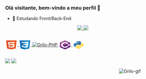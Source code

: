 ### Olá visitante, bem-vindo a meu perfil 👋



- 🌱 Estudando Front/Back-End

<div align="center">
  <a href="https://github.com/oggrilo">
  <img height="180em" src="https://github-readme-stats.vercel.app/api?username=oggrilo&show_icons=true&theme=aura&include_all_commits=true&count_private=true"/>
  <img height="180em" src="https://github-readme-stats.vercel.app/api/top-langs/?username=oggrilo&layout=compact&langs_count=7&theme=aura"/>
</div>
  
  ##
  
<div style="display: inline_block">
  <img align="center" alt="Grilo-HTML" height="30" width="40" src="https://raw.githubusercontent.com/devicons/devicon/master/icons/html5/html5-original.svg">
  <img align="center" alt="Grilo-CSS" height="30" width="40" src="https://raw.githubusercontent.com/devicons/devicon/master/icons/css3/css3-original.svg">
  <img align="center" alt="Grilo-PHP" height="40" width="45" src="https://cdn.jsdelivr.net/gh/devicons/devicon/icons/php/php-plain.svg">
  <img align="center" alt="Grilo-Csharp" height="30" width="40" src="https://raw.githubusercontent.com/devicons/devicon/master/icons/csharp/csharp-original.svg">
  <img align="center" alt="Grilo-Python" height="30" width="40" src="https://raw.githubusercontent.com/devicons/devicon/master/icons/python/python-original.svg">
  
  
  

</div>
 
  
  ##
  <div> 
 
  <a href = "mailto:murilolemos2013@gmail.com"><img src="https://img.shields.io/badge/-Gmail-%23333?style=for-the-badge&logo=gmail&logoColor=white" target="_blank"></a>
  <a href="https://www.linkedin.com/in/murilo-lemos-786641130/" target="_blank"><img src="https://img.shields.io/badge/-LinkedIn-%230077B5?style=for-the-badge&logo=linkedin&logoColor=white" target="_blank"></a> 
 

 
</div>
   <img align="right" alt="Grilo-gif" height="135" width="135"style="border-radius:px;" src="https://cdn.discordapp.com/attachments/706368133262344253/966171268955111464/monta-ellis-gsw.gif">
    
